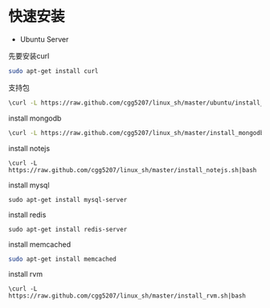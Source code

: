 # 快速安装

* Ubuntu Server

先要安装curl
```bash
sudo apt-get install curl 
```

支持包
```bash
\curl -L https://raw.github.com/cgg5207/linux_sh/master/ubuntu/install_base_packages.sh | bash

```

install mongodb
```bash
\curl -L https://raw.github.com/cgg5207/linux_sh/master/install_mongodb.sh | bash

```


install notejs
```Terminal
\curl -L https://raw.github.com/cgg5207/linux_sh/master/install_notejs.sh|bash
```


install mysql
```Terminal
sudo apt-get install mysql-server
```

install redis
```Terminal
sudo apt-get install redis-server  
```

install memcached
```bash Terminal
sudo apt-get install memcached
```

install rvm
```Terminal
\curl -L https://raw.github.com/cgg5207/linux_sh/master/install_rvm.sh|bash
```



